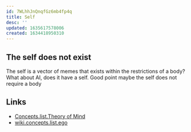 ```yaml
---
id: 7WLhhJnQnqfGz6mb4fp4q
title: Self
desc: ''
updated: 1635617578006
created: 1634418950310
---
```


## The self does not exist

The self is a vector of memes that exists within the restrictions of a body? What about AI, does it have a self. Good point maybe the self does not require a body

## Links

* [Concepts.list.Theory of Mind](Theory%20of%20Mind.md)
* [wiki.concepts.list.ego](ego.md)